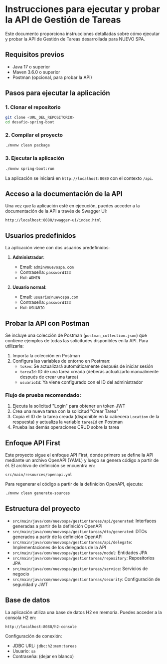 # Instrucciones para ejecutar y probar la API de Gestión de Tareas

Este documento proporciona instrucciones detalladas sobre cómo ejecutar y probar la API de Gestión de Tareas desarrollada para NUEVO SPA.

## Requisitos previos

- Java 17 o superior
- Maven 3.6.0 o superior
- Postman (opcional, para probar la API)

## Pasos para ejecutar la aplicación

### 1. Clonar el repositorio

```bash
git clone <URL_DEL_REPOSITORIO>
cd desafio-spring-boot
```

### 2. Compilar el proyecto

```bash
./mvnw clean package
```

### 3. Ejecutar la aplicación

```bash
./mvnw spring-boot:run
```

La aplicación se iniciará en `http://localhost:8080` con el contexto `/api`.

## Acceso a la documentación de la API

Una vez que la aplicación esté en ejecución, puedes acceder a la documentación de la API a través de Swagger UI:

```
http://localhost:8080/swagger-ui/index.html
```

## Usuarios predefinidos

La aplicación viene con dos usuarios predefinidos:

1. **Administrador**:
   - Email: `admin@nuevospa.com`
   - Contraseña: `password123`
   - Rol: `ADMIN`

2. **Usuario normal**:
   - Email: `usuario@nuevospa.com`
   - Contraseña: `password123`
   - Rol: `USUARIO`

## Probar la API con Postman

Se incluye una colección de Postman (`postman_collection.json`) que contiene ejemplos de todas las solicitudes disponibles en la API. Para utilizarla:

1. Importa la colección en Postman
2. Configura las variables de entorno en Postman:
   - `token`: Se actualizará automáticamente después de iniciar sesión
   - `tareaId`: ID de una tarea creada (deberás actualizarlo manualmente después de crear una tarea)
   - `usuarioId`: Ya viene configurado con el ID del administrador

### Flujo de prueba recomendado:

1. Ejecuta la solicitud "Login" para obtener un token JWT
2. Crea una nueva tarea con la solicitud "Crear Tarea"
3. Copia el ID de la tarea creada (disponible en la cabecera `Location` de la respuesta) y actualiza la variable `tareaId` en Postman
4. Prueba las demás operaciones CRUD sobre la tarea

## Enfoque API First

Este proyecto sigue el enfoque API First, donde primero se define la API mediante un archivo OpenAPI (YAML) y luego se genera código a partir de él. El archivo de definición se encuentra en:

```
src/main/resources/openapi.yml
```

Para regenerar el código a partir de la definición OpenAPI, ejecuta:

```bash
./mvnw clean generate-sources
```

## Estructura del proyecto

- `src/main/java/com/nuevospa/gestiontareas/api/generated`: Interfaces generadas a partir de la definición OpenAPI
- `src/main/java/com/nuevospa/gestiontareas/dto/generated`: DTOs generados a partir de la definición OpenAPI
- `src/main/java/com/nuevospa/gestiontareas/api/delegate`: Implementaciones de los delegados de la API
- `src/main/java/com/nuevospa/gestiontareas/model`: Entidades JPA
- `src/main/java/com/nuevospa/gestiontareas/repository`: Repositorios JPA
- `src/main/java/com/nuevospa/gestiontareas/service`: Servicios de negocio
- `src/main/java/com/nuevospa/gestiontareas/security`: Configuración de seguridad y JWT

## Base de datos

La aplicación utiliza una base de datos H2 en memoria. Puedes acceder a la consola H2 en:

```
http://localhost:8080/h2-console
```

Configuración de conexión:
- JDBC URL: `jdbc:h2:mem:tareas`
- Usuario: `sa`
- Contraseña: (dejar en blanco) 